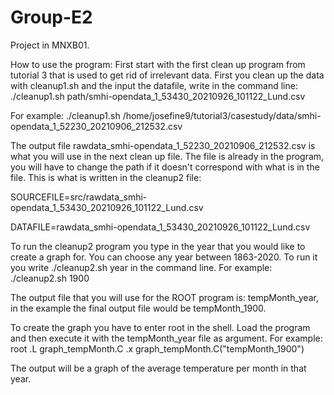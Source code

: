 # Group-E2
Project in MNXB01.

How to use the program: 
First start with the first clean up program from tutorial 3 that is used to get rid of irrelevant data.
First you clean up the data with cleanup1.sh and the input the datafile, write in the command line: ./cleanup1.sh path/smhi-opendata_1_53430_20210926_101122_Lund.csv

For example: ./cleanup1.sh /home/josefine9/tutorial3/casestudy/data/smhi-opendata_1_52230_20210906_212532.csv

The output file rawdata_smhi-opendata_1_52230_20210906_212532.csv is what you will use in the next clean up file.
The file is already in the program, you will have to change the path if it doesn't correspond with what is in the file. This is what is written in the cleanup2 file:

SOURCEFILE=src/rawdata_smhi-opendata_1_53430_20210926_101122_Lund.csv

DATAFILE=rawdata_smhi-opendata_1_53430_20210926_101122_Lund.csv

To run the cleanup2 program you type in the year that you would like to create a graph for. You can choose any year between 1863-2020.
To run it you write ./cleanup2.sh year in the command line.
For example: ./cleanup2.sh 1900

The output file that you will use for the ROOT program is: tempMonth_year, in the example the final output file would be tempMonth_1900.

To create the graph you have to enter root in the shell. Load the program and then execute it with the tempMonth_year file as argument.
For example:
root
.L graph_tempMonth.C
.x graph_tempMonth.C("tempMonth_1900")

The output will be a graph of the average temperature per month in that year.

